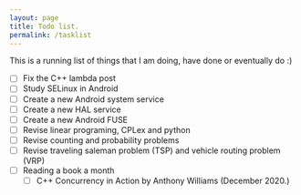 ```yaml
---
layout: page
title: Todo list.
permalink: /tasklist
---
```


This is a running list of things that I am doing, have done or eventually do :)

- [ ] Fix the C++ lambda post
- [ ] Study SELinux in Android
- [ ] Create a new Android system service
- [ ] Create a new HAL service
- [ ] Create a new Android FUSE
- [ ] Revise linear programing, CPLex and python
- [ ] Revise counting and probability problems
- [ ] Revise traveling saleman problem (TSP) and vehicle routing problem (VRP)
- [ ] Reading a book a month
	- [ ] C++ Concurrency in Action by Anthony Williams (December 2020.)